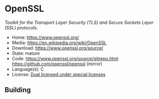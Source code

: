 # OpenSSL

_Toolkit for the Transport Layer Security (TLS) and Secure Sockets Layer (SSL) protocols._

- Home: https://www.openssl.org/
- Media: https://en.wikipedia.org/wiki/OpenSSL
- Download: https://www.openssl.org/source/
- State: mature
- Code: https://www.openssl.org/source/gitrepo.html https://github.com/openssl/openssl (mirror)
- Language(s): C
- License: [Dual licensed under special licenses](https://github.com/openssl/openssl/blob/master/LICENSE)

## Building

